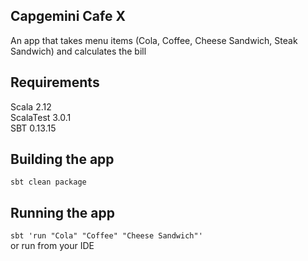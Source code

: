 ## Capgemini Cafe X
An app that takes menu items (Cola, Coffee, Cheese Sandwich, Steak Sandwich) and calculates the bill

## Requirements
Scala 2.12  
ScalaTest 3.0.1  
SBT 0.13.15

## Building the app
`sbt clean package`

## Running the app
`sbt 'run "Cola" "Coffee" "Cheese Sandwich"'`  
or run from your IDE